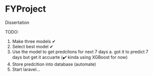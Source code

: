 # FYProject

Dissertation

TODO:

1. Make three models ✔
2. Select best model ✔
3. Use the model to get predcitons for next 7 days
   a. got it to predict 7 days but get it accuarte (✔️ kinda using XGBoost for now)
4. Store predcition into database (automate)
5. Start laravel...
